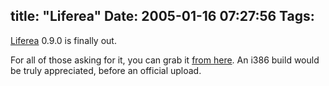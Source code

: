 title: "Liferea"
Date: 2005-01-16 07:27:56
Tags: 
---
<p><a href="http://liferea.sf.net">Liferea</a> 0.9.0 is finally out.</p>
<p>For all of those asking for it, you can grab it <a href="http://damog.puntodeb.net/debian/liferea">from here</a>. An i386 build would be truly appreciated, before an official upload.</p>
<br/><br/>
